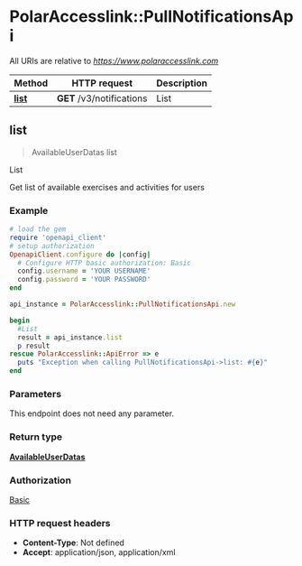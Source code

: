# PolarAccesslink::PullNotificationsApi

All URIs are relative to *https://www.polaraccesslink.com*

Method | HTTP request | Description
------------- | ------------- | -------------
[**list**](PullNotificationsApi.md#list) | **GET** /v3/notifications | List



## list

> AvailableUserDatas list

List

Get list of available exercises and activities for users

### Example

```ruby
# load the gem
require 'openapi_client'
# setup authorization
OpenapiClient.configure do |config|
  # Configure HTTP basic authorization: Basic
  config.username = 'YOUR USERNAME'
  config.password = 'YOUR PASSWORD'
end

api_instance = PolarAccesslink::PullNotificationsApi.new

begin
  #List
  result = api_instance.list
  p result
rescue PolarAccesslink::ApiError => e
  puts "Exception when calling PullNotificationsApi->list: #{e}"
end
```

### Parameters

This endpoint does not need any parameter.

### Return type

[**AvailableUserDatas**](AvailableUserDatas.md)

### Authorization

[Basic](../README.md#Basic)

### HTTP request headers

- **Content-Type**: Not defined
- **Accept**: application/json, application/xml

